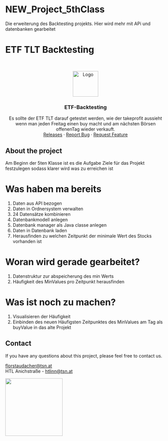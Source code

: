 # NEW_Project_5thClass
Die erweiterung des Backtesting projekts. Hier wird mehr mit APi und datenbanken gearbeitet
# ETF TLT Backtesting

<br/>
<p align="center">
  <a href="https://htl-anichstrasse.tirol">
    <img src=".github/htl.gif" alt="Logo" width="80" height="80">
  </a>

  <h3 align="center">ETF-Backtesting</h3>

  <p align="center">
    Es sollte der ETF TLT darauf getestet werden, wie der takeprofit aussieht wenn man jeden Freitag einen buy macht und am nächsten Börsen offenenTag wieder verkauft.
    <br/>
    <a href="https://github.com/htl-anichstrasse/template/releases">Releases</a>
    ·
    <a href="https://github.com/htl-anichstrasse/template/issues">Report Bug</a>
    ·
    <a href="https://github.com/htl-anichstrasse/template/issues">Request Feature</a>
  </p>
</p>

## About the project
<p> Am Beginn der 5ten Klasse ist es die Aufgabe Ziele für das Projekt festzulegen sodass klarer wird was zu erreichen ist</p>
<h1> Was haben ma bereits </h1>
<ol>
  <li>Daten aus API bezogen</li>
  <li>Daten in Ordnersystem verwalten</li>
  <li>24 Datensätze kombinieren</li>
  <li>Datenbankmodell anlegen</li>
  <li>Datenbank manager als Java classe anlegen</li>
  <li>Daten in Datenbank laden</li>
  <li>Herausfinden zu welchen Zeitpunkt der minimale Wert des Stocks vorhanden ist</li>
</ol>
<h1> Woran wird gerade gearbeitet? </h1>
<ol>
  <li>Datenstruktur zur abspeicherung des min Werts</li>
  <li>Häufigkeit des MinValues pro Zeitpunkt herausfinden</li>
</ol>
<h1>Was ist noch zu machen?</h1>
<ol>
  <li>Visualisieren der Häufigkeit</li>
  <li>Einbinden des neuen Häufigsten Zeitpunktes des MinValues am Tag als buyValue in das alte Projekt</li>
</ol>

## Contact

If you have any questions about this project, please feel free to contact us.

florstaudacher@tsn.at<br>
HTL Anichstraße - htlinn@tsn.at

<a href="https://htl-anichstrasse.tirol" target="_blank"><img src=".github/logo_background.png" width="180px"></a>
